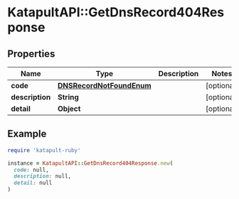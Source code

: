 # KatapultAPI::GetDnsRecord404Response

## Properties

| Name | Type | Description | Notes |
| ---- | ---- | ----------- | ----- |
| **code** | [**DNSRecordNotFoundEnum**](DNSRecordNotFoundEnum.md) |  | [optional] |
| **description** | **String** |  | [optional] |
| **detail** | **Object** |  | [optional] |

## Example

```ruby
require 'katapult-ruby'

instance = KatapultAPI::GetDnsRecord404Response.new(
  code: null,
  description: null,
  detail: null
)
```

